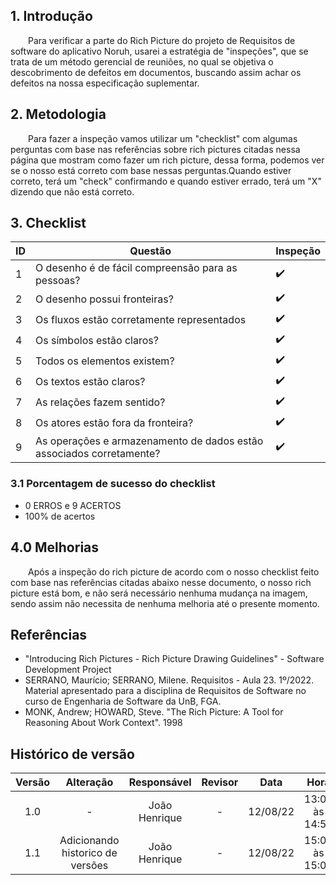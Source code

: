 ## 1. Introdução

&emsp;&emsp;Para verificar a parte do Rich Picture do projeto de Requisitos de software do aplicativo Noruh, usarei a estratégia de "inspeções", que se trata de um método gerencial de reuniões, no qual se objetiva o descobrimento de defeitos em documentos, buscando assim achar os defeitos na nossa especificação suplementar.

## 2. Metodologia

&emsp;&emsp;Para fazer a inspeção vamos utilizar um "checklist" com algumas perguntas com base nas referências sobre rich pictures citadas nessa página que mostram como fazer um rich picture, dessa forma, podemos ver se o nosso está correto com base nessas perguntas.Quando estiver correto, terá um "check" confirmando e quando estiver errado, terá um "X" dizendo que não está correto.

## 3. Checklist

|ID|Questão| Inspeção |
|-----------|-------------|-------------|
| 1 | O desenho é de fácil compreensão para as pessoas? |:heavy_check_mark: |
| 2 | O desenho possui fronteiras?| :heavy_check_mark:|
| 3 | Os fluxos estão corretamente representados| :heavy_check_mark:|
| 4 | Os símbolos estão claros?| :heavy_check_mark:|
| 5 | Todos os elementos existem?| :heavy_check_mark:|
| 6 | Os textos estão claros?| :heavy_check_mark:|
| 7 | As relações fazem sentido?| :heavy_check_mark:|
| 8 | Os atores estão fora da fronteira?| :heavy_check_mark:|
| 9 | As operações e armazenamento de dados estão associados corretamente?| :heavy_check_mark:|

### 3.1 Porcentagem de sucesso do checklist
- 0 ERROS e 9 ACERTOS
- 100% de acertos
## 4.0 Melhorias 
&emsp;&emsp;Após a inspeção do rich picture de acordo com o nosso checklist feito com base nas referências citadas abaixo nesse documento, o nosso rich picture está bom, e não será necessário nenhuma mudança na imagem, sendo assim não necessita de nenhuma melhoria até o presente momento.

## Referências
- "Introducing Rich Pictures - Rich Picture Drawing Guidelines" - Software Development Project
- SERRANO, Maurício; SERRANO, Milene. Requisitos - Aula 23. 1º/2022. Material apresentado para a disciplina de Requisitos de Software no curso de Engenharia de Software da UnB, FGA.
- MONK, Andrew; HOWARD, Steve. "The Rich Picture: A Tool for Reasoning About Work Context". 1998

## Histórico de versão
| Versão |      Alteração      | Responsável |           Revisor            |   Data   | Hora  |
| :----: | :-----------------: | :---------: | :--------------------------: | :------: | :------: |
|  1.0   |          -          |    João Henrique    |      -               | 12/08/22 |13:00 às 14:55 |
|  1.1   | Adicionando historico de versões|João Henrique    |      -       | 12/08/22 |15:00 às 15:05 |

